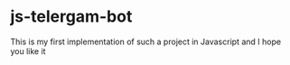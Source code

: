 # js-telergam-bot
This is my first implementation of such a project in Javascript and I hope you like it
